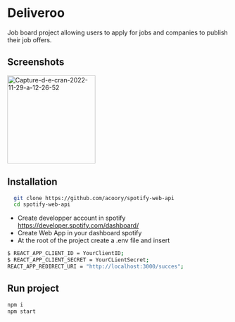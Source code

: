 # Deliveroo

Job board project allowing users to apply for jobs and companies to publish their job offers.

## Screenshots

<img width="200" alt="Capture-d-e-cran-2022-11-29-a-12-26-52" src="https://i.ibb.co/3p47JHd/deliveroo.gif">

## Installation

```bash
  git clone https://github.com/acoory/spotify-web-api
  cd spotify-web-api
```

- Create developper account in spotify https://developer.spotify.com/dashboard/
- Create Web App in your dashboard spotify
- At the root of the project create a .env file and insert

```bash
$ REACT_APP_CLIENT_ID = YourClientID;
$ REACT_APP_CLIENT_SECRET = YourCLientSecret;
REACT_APP_REDIRECT_URI = "http://localhost:3000/succes";
```

## Run project

```bash
npm i
npm start
```
